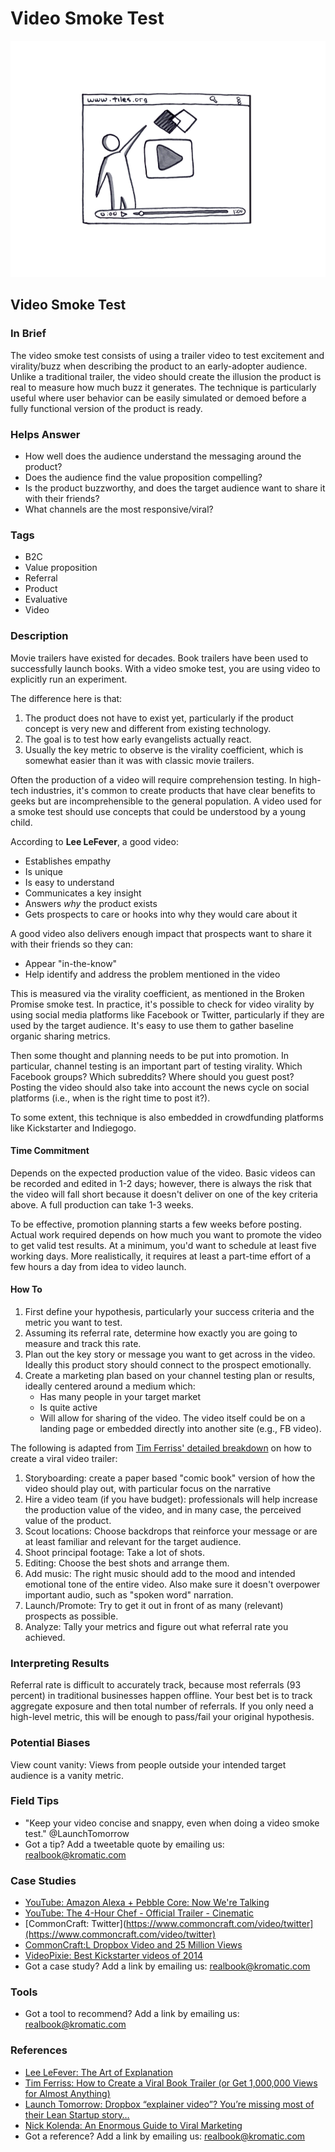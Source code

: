 # Video Smoke Test

![](../.gitbook/assets/illustration-video-smoke-test.png)

## Video Smoke Test

### In Brief

The video smoke test consists of using a trailer video to test excitement and virality/buzz when describing the product to an early-adopter audience. Unlike a traditional trailer, the video should create the illusion the product is real to measure how much buzz it generates. The technique is particularly useful where user behavior can be easily simulated or demoed before a fully functional version of the product is ready.

### Helps Answer

* How well does the audience understand the messaging around the product?
* Does the audience find the value proposition compelling?
* Is the product buzzworthy, and does the target audience want to share it with their friends?
* What channels are the most responsive/viral?

### Tags

* B2C
* Value proposition
* Referral
* Product
* Evaluative
* Video

### Description

Movie trailers have existed for decades. Book trailers have been used to successfully launch books. With a video smoke test, you are using video to explicitly run an experiment.

The difference here is that:

1. The product does not have to exist yet, particularly if the product concept is very new and different from existing technology.
2. The goal is to test how early evangelists actually react.
3. Usually the key metric to observe is the virality coefficient, which is somewhat easier than it was with classic movie trailers.

Often the production of a video will require comprehension testing. In high-tech industries, it's common to create products that have clear benefits to geeks but are incomprehensible to the general population. A video used for a smoke test should use concepts that could be understood by a young child.

According to **Lee LeFever**, a good video:

* Establishes empathy
* Is unique
* Is easy to understand
* Communicates a key insight 
* Answers _why_ the product exists
* Gets prospects to care or hooks into why they would care about it

A good video also delivers enough impact that prospects want to share it with their friends so they can:

* Appear "in-the-know"
* Help identify and address the problem mentioned in the video

This is measured via the virality coefficient, as mentioned in the Broken Promise smoke test. In practice, it's possible to check for video virality by using social media platforms like Facebook or Twitter, particularly if they are used by the target audience. It's easy to use them to gather baseline organic sharing metrics.

Then some thought and planning needs to be put into promotion. In particular, channel testing is an important part of testing virality. Which Facebook groups? Which subreddits? Where should you guest post? Posting the video should also take into account the news cycle on social platforms \(i.e., when is the right time to post it?\).

To some extent, this technique is also embedded in crowdfunding platforms like Kickstarter and Indiegogo.

#### Time Commitment

Depends on the expected production value of the video. Basic videos can be recorded and edited in 1-2 days; however, there is always the risk that the video will fall short because it doesn't deliver on one of the key criteria above. A full production can take 1-3 weeks.

To be effective, promotion planning starts a few weeks before posting. Actual work required depends on how much you want to promote the video to get valid test results. At a minimum, you'd want to schedule at least five working days. More realistically, it requires at least a part-time effort of a few hours a day from idea to video launch.

#### How To

1. First define your hypothesis, particularly your success criteria and the metric you want to test. 
2. Assuming its referral rate, determine how exactly you are going to measure and track this rate.
3. Plan out the key story or message you want to get across in the video. Ideally this product story should connect to the prospect emotionally.
4. Create a marketing plan based on your channel testing plan or results, ideally centered around a medium which:
   * Has many people in your target market
   * Is quite active
   * Will allow for sharing of the video. The video itself could be on a landing page or embedded directly into another site \(e.g., FB video\).

The following is adapted from [Tim Ferriss' detailed breakdown](http://tim.blog/2013/04/10/how-to-create-a-viral-book-trailer-or-get-1000000-views-for-almost-anything/) on how to create a viral video trailer:

1. Storyboarding: create a paper based "comic book" version of how the video should play out, with particular focus on the narrative  
2. Hire a video team \(if you have budget\): professionals will help increase the production value of the video, and in many case, the perceived value of the product.  
3. Scout locations: Choose backdrops that reinforce your message or are at least familiar and relevant for the target audience.  
4. Shoot principal footage: Take a lot of shots.  
5. Editing: Choose the best shots and arrange them.  
6. Add music: The right music should add to the mood and intended emotional tone of the entire video. Also make sure it doesn't overpower important audio, such as "spoken word" narration.  
7. Launch/Promote: Try to get it out in front of as many \(relevant\) prospects as possible.
8. Analyze: Tally your metrics and figure out what referral rate you achieved.

### Interpreting Results

Referral rate is difficult to accurately track, because most referrals \(93 percent\) in traditional businesses happen offline. Your best bet is to track aggregate exposure and then total number of referrals. If you only need a high-level metric, this will be enough to pass/fail your original hypothesis.

### Potential Biases

View count vanity: Views from people outside your intended target audience is a vanity metric.

### Field Tips

* "Keep your video concise and snappy, even when doing a video smoke test." @LaunchTomorrow 
* Got a tip? Add a tweetable quote by emailing us: [realbook@kromatic.com](mailto:realbook@kromatic.com)

### Case Studies

* [YouTube: Amazon Alexa + Pebble Core: Now We're Talking](https://youtu.be/qYTfAXBPmro)
* [YouTube: The 4-Hour Chef - Official Trailer - Cinematic](https://youtu.be/_KFPHmPoPlY)
* [CommonCraft: Twitter\]\(https://www.commoncraft.com/video/twitter](https://www.commoncraft.com/video/twitter)
* [CommonCraft:L Dropbox Video and 25 Million Views](https://www.commoncraft.com/dropbox-video-and-25-million-views)
* [VideoPixie: Best Kickstarter videos of 2014](https://www.videopixie.com/best-kickstarter-videos-of-2014)
* Got a case study? Add a link by emailing us: [realbook@kromatic.com](mailto:realbook@kromatic.com) 

### Tools

* Got a tool to recommend? Add a link by emailing us: [realbook@kromatic.com](mailto:realbook@kromatic.com)

### References

* [Lee LeFever: The Art of Explanation](http://artofexplanation.com)
* [Tim Ferriss: How to Create a Viral Book Trailer \(or Get 1,000,000 Views for Almost Anything\)](http://tim.blog/2013/04/10/how-to-create-a-viral-book-trailer-or-get-1000000-views-for-almost-anything/)
* [Launch Tomorrow: Dropbox “explainer video”? You’re missing most of their Lean Startup story…](https://blog.launchtomorrow.com/2016/03/dropbox-mvpexplainer-video-youre-missing-most-of-the-story/)
* [Nick Kolenda: An Enormous Guide to Viral Marketing](https://www.nickkolenda.com/viral-marketing)
* Got a reference? Add a link by emailing us: [realbook@kromatic.com](https://github.com/trikro/the-real-startup-book/tree/6a17bc36666863334ffdefad4f2a9abf3e12ce13/part4-evaluative_market_experiment/realbook@kromatic.com)

